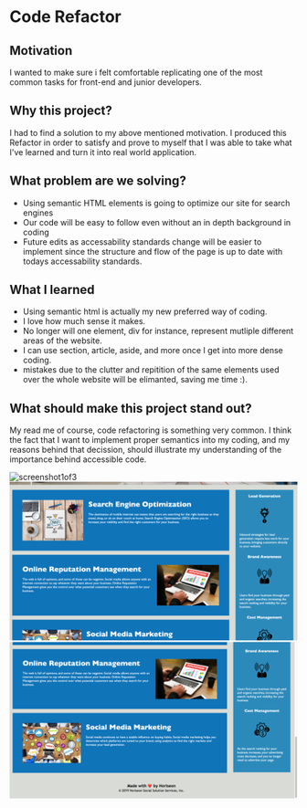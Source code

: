  # Code Refactor

## Motivation
I wanted to make sure i felt comfortable replicating one of the most common tasks for front-end and junior developers. 

## Why this project?
I had to find a solution to my above mentioned motivation. I produced this Refactor in order to satisfy and prove to myself that I was able to take what I've learned and turn it into real world application.

## What problem are we solving?
* Using semantic HTML elements is going to optimize our site for search engines
* Our code will be easy to follow even without an in depth background in coding
* Future edits as accessability standards change will be easier to implement since the structure and flow of the page is up to date with todays accessability standards.

## What I learned
* Using semantic html is actually my new preferred way of coding. 
* I love how much sense it makes.
* No longer will one element, div for instance, represent mutliple different areas of the website. 
* I can use section, article, aside, and more once I get into more dense coding.
* mistakes due to the clutter and repitition of the same elements used over the whole website will be elimanted, saving me time :).

## What should make this project stand out?
My read me of course, code refactoring is something very common. I think the fact that I want to implement proper semantics into my coding, and my reasons behind that decission, should illustrate my understanding of the importance behind accessible code.
<p>
  <img alt="screenshot1of3" src="./assets/images/horizeon1of3.jpg"> <img alt="screenshot2of3" src="./assets/images/horizeon2of3.jpg"><img alt="screenshot3of3" src="./assets/images/horizeon3of3.jpg">    
</p>